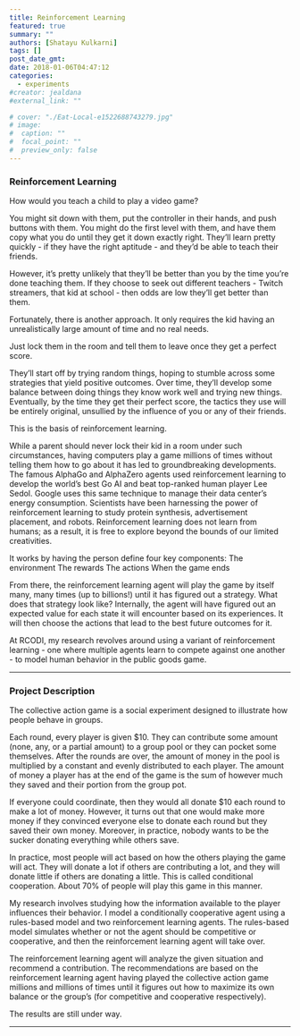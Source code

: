 ```yaml
---
title: Reinforcement Learning
featured: true
summary: ""
authors: [Shatayu Kulkarni]
tags: []
post_date_gmt:
date: 2018-01-06T04:47:12
categories:
  - experiments
#creator: jealdana
#external_link: ""

# cover: "./Eat-Local-e1522688743279.jpg"
# image:
#  caption: ""
#  focal_point: ""
#  preview_only: false
---
```


### Reinforcement Learning

How would you teach a child to play a video game?

You might sit down with them, put the controller in their hands, and push buttons with them. You might do the first level with them, and have them copy what you do until they get it down exactly right. They’ll learn pretty quickly - if they have the right aptitude - and they’d be able to teach their friends.

However, it’s pretty unlikely that they’ll be better than you by the time you’re done teaching them. If they choose to seek out different teachers - Twitch streamers, that kid at school - then odds are low they’ll get better than them.

Fortunately, there is another approach. It only requires the kid having an unrealistically large amount of time and no real needs.

Just lock them in the room and tell them to leave once they get a perfect score.

They’ll start off by trying random things, hoping to stumble across some strategies that yield positive outcomes. Over time, they’ll develop some balance between doing things they know work well and trying new things. Eventually, by the time they get their perfect score, the tactics they use will be entirely original, unsullied by the influence of you or any of their friends.

This is the basis of reinforcement learning.

While a parent should never lock their kid in a room under such circumstances, having computers play a game millions of times without telling them how to go about it has led to groundbreaking developments. The famous AlphaGo and AlphaZero agents used reinforcement learning to develop the world’s best Go AI and beat top-ranked human player Lee Sedol. Google uses this same technique to manage their data center’s energy consumption. Scientists have been harnessing the power of reinforcement learning to study protein synthesis, advertisement placement, and robots. Reinforcement learning does not learn from humans; as a result, it is free to explore beyond the bounds of our limited creativities.

It works by having the person define four key components:
The environment
The rewards
The actions
When the game ends

From there, the reinforcement learning agent will play the game by itself many, many times (up to billions!) until it has figured out a strategy. What does that strategy look like? Internally, the agent will have figured out an expected value for each state it will encounter based on its experiences. It will then choose the actions that lead to the best future outcomes for it.

At RCODI, my research revolves around using a variant of reinforcement learning - one where multiple agents learn to compete against one another - to model human behavior in the public goods game.

---

### Project Description

The collective action game is a social experiment designed to illustrate how people behave in groups.

Each round, every player is given $10. They can contribute some amount (none, any, or a partial amount) to a group pool or they can pocket some themselves. After the rounds are over, the amount of money in the pool is multiplied by a constant and evenly distributed to each player. The amount of money a player has at the end of the game is the sum of however much they saved and their portion from the group pot.

If everyone could coordinate, then they would all donate $10 each round to make a lot of money. However, it turns out that one would make more money if they convinced everyone else to donate each round but they saved their own money. Moreover, in practice, nobody wants to be the sucker donating everything while others save.

In practice, most people will act based on how the others playing the game will act. They will donate a lot if others are contributing a lot, and they will donate little if others are donating a little. This is called conditional cooperation. About 70% of people will play this game in this manner.

My research involves studying how the information available to the player influences their behavior. I model a conditionally cooperative agent using a rules-based model and two reinforcement learning agents. The rules-based model simulates whether or not the agent should be competitive or cooperative, and then the reinforcement learning agent will take over.

The reinforcement learning agent will analyze the given situation and recommend a contribution. The recommendations are based on the reinforcement learning agent having played the collective action game millions and millions of times until it figures out how to maximize its own balance or the group’s (for competitive and cooperative respectively).

The results are still under way.

---

